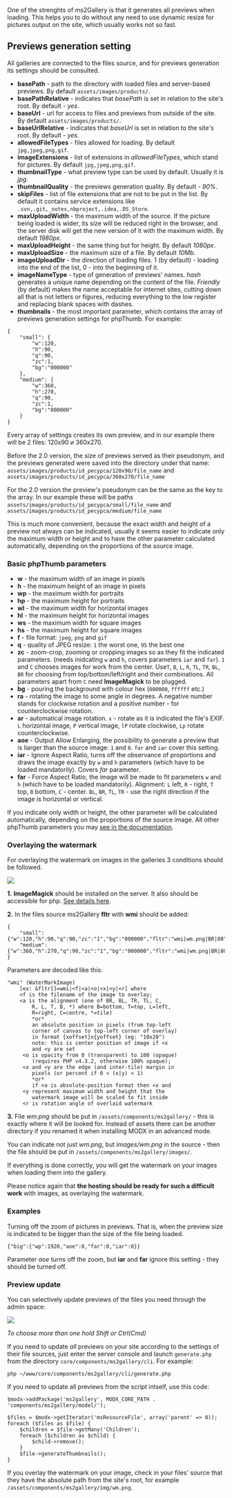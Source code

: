 One of the strenghts of ms2Gallery is that it generates all previews when loading.
This helps you to do without any need to use dynamic resize for pictures output on the site, which usually works
not so fast. 

## Previews generation setting
All galleries are connected to the files source, and for previews generation its settings should be consulted.

* **basePath** - path to the directory with loaded files and server-based previews. By default `assets/images/products/`.
* **basePathRelative** - indicates that *basePath* is set in relation to the site's root. By default - *yes*.
* **baseUrl** - url for access to files and previews from outside of the site. By default `assets/images/products/`.
* **baseUrlRelative** - indicates that *baseUrl* is set in relation to the site's root. By default - *yes*.
* **allowedFileTypes** - files allowed for loading. By default `jpg,jpeg,png,gif`.
* **imageExtensions** - list of extensions in *allowedFileTypes*, which stand for pictures. By default `jpg,jpeg,png,gif`. 
* **thumbnailType** - what preview type can be used by default. Usually it is *jpg*.
* **thumbnailQuality** - the previews generation quality. By default - *90%*.
* **skipFiles** - list of file extensions that are not to be put in the list. By default it contains service extensions like `.svn,.git,_notes,nbproject,.idea,.DS_Store`.
* **maxUploadWidth** - the maximum width of the source. If the picture being loaded is wider, its size will be reduced right in the
browser, and the server disk will get the new version of it with the maximum width. By default *1980px*.
* **maxUploadHeight** - the same thing but for height. By default *1080px*.
* **maxUploadSize** - the maximum size of a file. By default *10Mb*.
* **imageUploadDir** - the direction of loading files. 1 (by default) - loading into the end of the list, 0 - into the beginning of it.
* **imageNameType** - type of generation of previews' names. *hash* generates a unique name depending on the content of the file.
*Friendly* (by default) makes the name acceptable for internet sites, cutting down all that is not 
letters or figures, reducing everything to the low register and replacing blank spaces with dashes.
* **thumbnails** - the most important parameter, which contains the array of previews generation settings for phpThumb. For example:
```
{
    "small": {
        "w":120,
        "h":90,
        "q":90,
        "zc":1,
        "bg":"000000"
    },
    "medium": {
        "w":360,
        "h":270,
        "q":90,
        "zc":1,
        "bg":"000000"
    }
}
```
Every array of settings creates its own preview, and in our example there will be 2 files: 120x90 и 360x270. 

Before the 2.0 version, the size of previews served as their pseudonym, and the previews generated were saved into the directory under that name: 
`assets/images/products/id_ресурса/120x90/file_name` and `assets/images/products/id_ресурса/360x270/file_name` 

For the 2.0 version the preview's pseudonym can be the same as the key to the array. In our example these will be paths
`assets/images/products/id_ресурса/small/file_name` and `assets/images/products/id_ресурса/medium/file_name`

This is much more convenient, because the exact width and height of a preview not always can be indicated, usually it seems easier to 
indicate only the maximum width or height and to have the other parameter calculated automatically, depending on the proportions
of the source image.

### Basic phpThumb parameters
* **w** - the maximum width of an image in pixels
* **h** - the maximum height of an image in pixels
* **wp** - the maximum width for portraits
* **hp** - the maximum height for portraits
* **wl** - the maximum width for horizontal images
* **hl** - the maximum height for horizontal images
* **ws** - the maximum width for square images
* **hs** - the maximum height for square images
* **f** - file format: `jpeg`, `png` and `gif`
* **q** - quality of JPEG resize: `1` the worst one, `95` the best one
* **zc** - zoom-crop, zooming or cropping images so as they fit the indicated parameters.
       (needs inidcating `w` and `h`, covers parameters `iar` and `far`).
       `1` and `C` chooses images for work from the center.
       Use`T`, `B`, `L`, `R`, `TL`, `TR`, `BL`, `BR` for choosing from top/bottom/left/right and their combinations.
       All parameters apart from `C` need **ImageMagick** to be plugged.
* **bg** - pouring the background with colour hex (`000000`, `ffffff` etc.)
* **ra** - rotating the image to some angle in degrees. A negative number stands for clockwise rotation and a positive number - for counterclockwise rotation.
* **ar** - automatical image rotation. `x` - rotate as it is indicated the file's EXIF. 
        `L` horizontal image, `P` vertical image,
        `lP` rotate clockwise, `Lp` rotate counterclockwise.
* **aoe** - Output Allow Enlarging, the possibility to generate a preview that is liarger than the source image: `1` and `0`.
       `far` and `iar` cover this setting. 
* **iar** - Ignore Aspect Ratio, turns off the observance of proportions and draws the image exactly by `w` and `h` parameters
(which have to be loaded mandatorily). Covers *far* parameter.
* **far** - Force Aspect Ratio, the image will be made to fit parameters `w` and `h` (which have to be loaded mandatorily).
        Alignment: `L` left, `R` - right, `T` top, `B` bottom, `C` - center.
        `BL`, `BR`, `TL`, `TR` - use the right direction if the image is horizontal or vertical.

If you indicate only width or height, the other parameter will be calculated automatically, depending on the proportions of the source image.
All other phpThumb parameters you may [see in the documentation][1].

### Overlaying the watermark
For overlaying the watermark on images in the galleries 3 conditions should be followed.

[![](https://file.modx.pro/files/6/c/1/6c18561f4383506c2bfef7a497858841s.jpg)](https://file.modx.pro/files/6/c/1/6c18561f4383506c2bfef7a497858841.png)

**1.** **ImageMagick** should be installed on the server. It also should be accessible for php. 
[See details here][2].

**2.** In the files source ms2Gallery **fltr** with **wmi** should be added:
```
{
    "small": {"w":120,"h":90,"q":90,"zc":"1","bg":"000000","fltr":"wmi|wm.png|BR|80"},
    "medium": {"w":360,"h":270,"q":90,"zc":"1","bg":"000000","fltr":"wmi|wm.png|BR|80"}
}
```
Parameters are decoded like this: 
```
"wmi" (WaterMarkImage)
    [ex: &fltr[]=wmi|<f|<a|<o|<x|<y|<r] where
    <f is the filename of the image to overlay;
    <a is the alignment (one of BR, BL, TR, TL, C,
        R, L, T, B, *) where B=bottom, T=top, L=left,
        R=right, C=centre, *=tile)
        *or*
        an absolute position in pixels (from top-left
        corner of canvas to top-left corner of overlay)
        in format {xoffset}x{yoffset} (eg: "10x20")
        note: this is center position of image if <x
        and <y are set
     <o is opacity from 0 (transparent) to 100 (opaque)
        (requires PHP v4.3.2, otherwise 100% opaque);
     <x and <y are the edge (and inter-tile) margin in
        pixels (or percent if 0 < (x|y) < 1)
        *or*
        if <a is absolute-position format then <x and
     <y represent maximum width and height that the
        watermark image will be scaled to fit inside
     <r is rotation angle of overlaid watermark
```


**3.** File *wm.png* should be put in `/assets/components/ms2gallery/` - this is exactly where it will be looked for. 
Instead of assets there can be another directory if you renamed it when installing MODX in an advanced mode.

You can indicate not just *wm.png*, but *images/wm.png* in the source - then the file should be put in 
`/assets/components/ms2gallery/images/`.

If everything is done correctly, you will get the watermark on your images when loading them into the gallery.

Please notice again that **the hosting should be ready for such a difficult work** with images, 
as overlaying the watermark.

### Examples 
Turning off the zoom of pictures in previews. That is, when the preview size is indicated to be bigger than the size of the file being loaded.
```
{"big":{"wp":1920,"aoe":0,"far":0,"iar":0}}
```
Parameter *aoe* turns off the zoom, but **iar** and **far** ignore this setting - they should be turned off.


### Preview update
You can selectively update previews of the files you need through the admin space:

[![](https://file.modx.pro/files/7/0/f/70fdb87589c0ccf0e2a4131cdbcdce11s.jpg)](https://file.modx.pro/files/7/0/f/70fdb87589c0ccf0e2a4131cdbcdce11.png)

*To choose more than one hold Shift or Ctrl(Cmd)*

If you need to update *all* previews on your site according to the settings of their file sources, just enter the server console and launch
`generate.php` from the directory `core/components/ms2gallery/cli`. For example:
```
php ~/www/core/components/ms2gallery/cli/generate.php
```

If you need to update all previews from the script intself, use this code:
```
$modx->addPackage('ms2gallery', MODX_CORE_PATH . 'components/ms2gallery/model/');

$files = $modx->getIterator('msResourceFile', array('parent' => 0));
foreach ($files as $file) {
    $children = $file->getMany('Children');
    foreach ($children as $child) {
        $child->remove();
    }
    $file->generateThumbnails();
}
```

If you overlay the watermark on your image, check in your files' source that they have the absolute path from
the site's root, for example `/assets/components/ms2gallery/img/wm.png`.


[1]: http://phpthumb.sourceforge.net/demo/docs/phpthumb.readme.txt
[2]: http://modx.pro/development/619-working-with-phpthumb/
